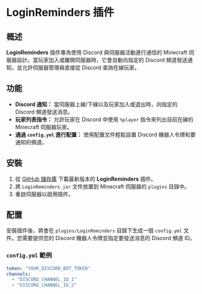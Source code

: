 # LoginReminders 插件

## 概述

**LoginReminders** 插件專為使用 Discord 與伺服器活動進行通信的 Minecraft 伺服器設計。當玩家加入或離開伺服器時，它會自動向指定的 Discord 頻道發送通知，並允許伺服器管理員直接從 Discord 查詢在線玩家。

## 功能

- **Discord 通知：** 當伺服器上線/下線以及玩家加入或退出時，向指定的 Discord 頻道發送消息。
- **玩家列表指令：** 允許玩家在 Discord 中使用 `%player` 指令來列出目前在線的 Minecraft 伺服器玩家。
- **通過 `config.yml` 進行配置：** 使用配置文件輕鬆設置 Discord 機器人令牌和要通知的頻道。

## 安裝

1. 從 [GitHub 儲存庫](https://github.com/HongMJ1315/LoginReminders) 下載最新版本的 **LoginReminders** 插件。
2. 將 `LoginReminders.jar` 文件放置到 Minecraft 伺服器的 `plugins` 目錄中。
3. 重啟伺服器以啟用插件。

## 配置

安裝插件後，將會在 `plugins/LoginReminders` 目錄下生成一個 `config.yml` 文件。您需要提供您的 Discord 機器人令牌並指定要發送消息的 Discord 頻道 ID。

### `config.yml` 範例

```yaml
token: "YOUR_DISCORD_BOT_TOKEN"
channels:
  - "DISCORD_CHANNEL_ID_1"
  - "DISCORD_CHANNEL_ID_2"
